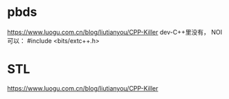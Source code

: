 # pbds
https://www.luogu.com.cn/blog/liutianyou/CPP-Killer 
dev-C++里没有，
NOI可以：
#include <bits/extc++.h>

# STL
https://www.luogu.com.cn/blog/liutianyou/CPP-Killer 
